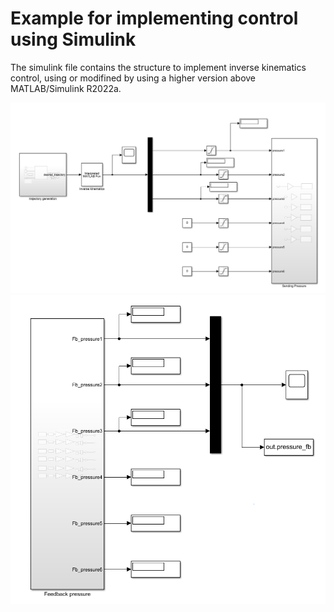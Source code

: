 # Example for implementing control using Simulink
The simulink file contains the structure to implement inverse kinematics control, using or modifined by using a higher version above MATLAB/Simulink R2022a.


![image](https://github.com/ucl-robotics-ai/test-platform-soft-robotics/blob/main/My_figures/inverse_control.png)
![image](https://github.com/ucl-robotics-ai/test-platform-soft-robotics/blob/main/My_figures/pressure_processing.png)
